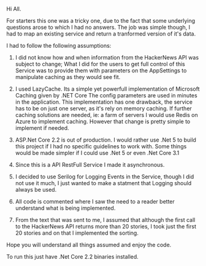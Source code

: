 Hi All.

For starters this one was a tricky one, due to the fact that some underlying questions arose to which I had no answers.
The job was simple though, I had to map an existing service and return a tranformed version of it's data.

I had to follow the following assumptions:

  1.  I did not know how and when information from the HackerNews API was subject to change;
      What I did for the users to get full control of this Service was to provide them with parameters on the AppSettings to manipulate caching as they would see fit.
  
  2.  I used LazyCache. Its a simple yet powerfull implementation of Microsoft Caching given by .NET Core
      The config parameters are used in minutes in the application.
      This implementation has one drawback, the service has to be on just one server, as it's rely on memory caching.
      If further caching solutions are needed, ie: a farm of servers I would use Redis on Azure to implement caching.
      However that change is pretty simple to implement if needed.
      
  3.  ASP.Net Core 2.2 is out of production. I would rather use .Net 5 to build this project if I had no specific guidelines to work with.
      Some things would be made simpler if I could use .Net 5 or even .Net Core 3.1
      
  4.  Since this is a API RestFull Service I made it asynchronous.
  
  5.  I decided to use Serilog for Logging Events in the Service, though I did not use it much, I just wanted to make a statment that Logging should always be used.
  
  6.  All code is commented where I saw the need to a reader better understand what is being implemented.
  
  7.  From the text that was sent to me, I assumed that although the first call to the HackerNews API returns more than 20 stories, I took just the first 20 stories and on that I implemented the sorting.
  
 Hope you will understand all things assumed and enjoy the code.
 
 To run this just have .Net Core 2.2 binaries installed.
